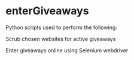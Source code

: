 # enterGiveaways
Python scripts used to perform the following:


Scrub chosen websites for active giveaways

Enter giveaways online using Selenium webdriver
